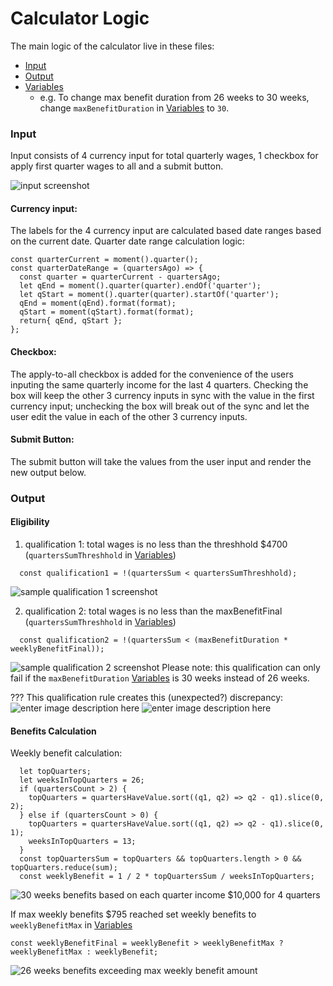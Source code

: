 # Calculator Logic
The main logic of the calculator live in these files:
- [Input](../src/components/Form/index.js)
- [Output](../src/components/Form/output.js)
- [Variables](../src/data/variables.json)
  - e.g. To change max benefit duration from 26 weeks to 30 weeks, change `maxBenefitDuration` in [Variables](../src/data/variables.json) to `30`.
### Input

Input consists of 4 currency input for total quarterly wages, 1 checkbox for apply first quarter wages to all and a submit button.

![input screenshot](./media/input.png)


#### Currency input:
The labels for the 4 currency input are calculated based date ranges based on the current date.
Quarter date range calculation logic:
```
const quarterCurrent = moment().quarter();
const quarterDateRange = (quartersAgo) => {
  const quarter = quarterCurrent - quartersAgo;
  let qEnd = moment().quarter(quarter).endOf('quarter');
  let qStart = moment().quarter(quarter).startOf('quarter');
  qEnd = moment(qEnd).format(format);
  qStart = moment(qStart).format(format);
  return{ qEnd, qStart };
};
```

#### Checkbox:
The apply-to-all checkbox is added for the convenience of the users inputing the same quarterly income for the last 4 quarters. Checking the box will keep the other 3 currency inputs in sync with the value in the first currency input; unchecking the box will break out of the sync and let the user edit the value in each of the other 3 currency inputs.

#### Submit Button:
The submit button will take the values from the user input and render the new output below.



### Output

#### Eligibility
1. qualification 1: total wages is no less than the threshhold $4700 (`quartersSumThreshhold` in [Variables](../src/data/variables.json))
```
  const qualification1 = !(quartersSum < quartersSumThreshhold);
```
![sample qualification 1 screenshot](./media/output-disqualification1.png)

2. qualification 2: total wages is no less than the maxBenefitFinal
 (`quartersSumThreshhold` in [Variables](../src/data/variables.json))
```
  const qualification2 = !(quartersSum < (maxBenefitDuration * weeklyBenefitFinal));
```
![sample qualification 2 screenshot](./media/output-disqualification2.png)
Please note: this qualification can only fail if the `maxBenefitDuration` [Variables](../src/data/variables.json) is 30 weeks instead of 26 weeks.

??? This qualification rule creates this (unexpected?) discrepancy:
![enter image description here](./media/output-30-4000.png)
![enter image description here](./media/output-30-10000.png)


#### Benefits Calculation
Weekly benefit calculation:
```
  let topQuarters;
  let weeksInTopQuarters = 26;
  if (quartersCount > 2) {
    topQuarters = quartersHaveValue.sort((q1, q2) => q2 - q1).slice(0, 2);
  } else if (quartersCount > 0) {
    topQuarters = quartersHaveValue.sort((q1, q2) => q2 - q1).slice(0, 1);
    weeksInTopQuarters = 13;
  }
  const topQuartersSum = topQuarters && topQuarters.length > 0 && topQuarters.reduce(sum);
  const weeklyBenefit = 1 / 2 * topQuartersSum / weeksInTopQuarters;
```
![30 weeks benefits based on each quarter income $10,000 for 4 quarters](./media/output-30.png)

If max weekly benefits $795 reached set weekly benefits to `weeklyBenefitMax` in [Variables](../src/data/variables.json)
```
const weeklyBenefitFinal = weeklyBenefit > weeklyBenefitMax ? weeklyBenefitMax : weeklyBenefit;
```
![26 weeks benefits exceeding max weekly benefit amount](./media/output-26-max.png)
